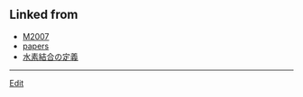 ---
---
## Linked from

* [M2007](M2007.md)
* [papers](papers.md)
* [水素結合の定義](水素結合の定義.md)


----
[Edit](https://github.com/vitroid/vitroid.github.io/edit/master/MD/M2007.md)
